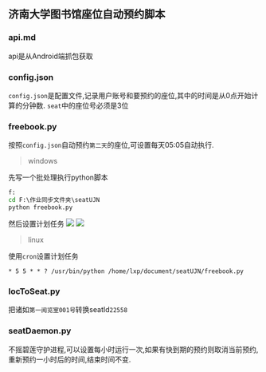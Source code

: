 ## 济南大学图书馆座位自动预约脚本

### api.md
api是从Android端抓包获取

### config.json
`config.json`是配置文件,记录用户账号和要预约的座位,其中的时间是从0点开始计算的分钟数.
`seat`中的座位号必须是3位

### freebook.py
按照`config.json`自动预约`第二天`的座位,可设置每天05:05自动执行.

>windows

先写一个批处理执行python脚本
```bat
f:
cd F:\作业同步文件夹\seatUJN
python freebook.py
```
然后设置计划任务
![](http://p1f1jwe7c.bkt.clouddn.com/18-1-22/42094914.jpg)
![](http://p1f1jwe7c.bkt.clouddn.com/18-1-22/69343034.jpg)

>linux

使用`cron`设置计划任务
```
* 5 5 * * ? /usr/bin/python /home/lxp/document/seatUJN/freebook.py
```

### locToSeat.py
把诸如`第一阅览室001号`转换seatId`22558`

### seatDaemon.py
不摇碧莲守护进程,可以设置每小时运行一次,如果有快到期的预约则取消当前预约,重新预约一小时后的时间,结束时间不变.








